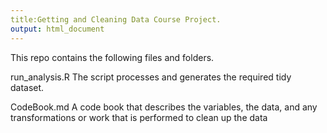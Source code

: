 ```yaml
---
title:Getting and Cleaning Data Course Project.
output: html_document
---
```

This repo contains the following files and folders.

run_analysis.R The script processes and generates the required tidy dataset.

CodeBook.md A code book that describes the variables, the data, and any transformations or work that is performed to clean up the data
